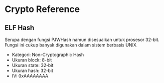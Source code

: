 # Crypto Reference

## ELF Hash

Serupa dengan fungsi PJWHash namun disesuaikan untuk prosesor 32-bit. Fungsi ini cukup banyak digunakan dalam sistem berbasis UNIX.

* Kategori: Non-Cryptographic Hash
* Ukuran block:  8-bit
* Ukuran state: 32-bit
* Ukuran hash:  32-bit
* IV: 0xAAAAAAAA

